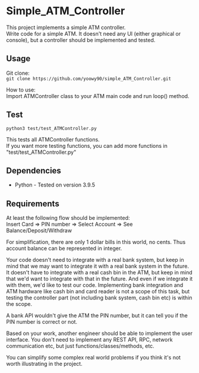 # Simple_ATM_Controller

This project implements a simple ATM controller.  
Write code for a simple ATM. It doesn't need any UI (either graphical or console), but a controller should be implemented and tested.

## Usage

Git clone:  
  `git clone https://github.com/yoowy90/simple_ATM_Controller.git`

How to use:  
  Import ATMController class to your ATM main code and run loop() method.

## Test

`python3 test/test_ATMController.py`

This tests all ATMController functions.  
If you want more testing functions, you can add more functions in "test/test_ATMController.py"

## Dependencies

* Python - Tested on version 3.9.5

## Requirements

At least the following flow should be implemented:  
Insert Card => PIN number => Select Account => See Balance/Deposit/Withdraw  
  
For simplification, there are only 1 dollar bills in this world, no cents. Thus account balance can be represented in integer.  
  
Your code doesn't need to integrate with a real bank system, but keep in mind that we may want to integrate it with a real bank system in the future. It doesn't have to integrate with a real cash bin in the ATM, but keep in mind that we'd want to integrate with that in the future. And even if we integrate it with them, we'd like to test our code. Implementing bank integration and ATM hardware like cash bin and card reader is not a scope of this task, but testing the controller part (not including bank system, cash bin etc) is within the scope.  
  
A bank API wouldn't give the ATM the PIN number, but it can tell you if the PIN number is correct or not.  
  
Based on your work, another engineer should be able to implement the user interface. You don't need to implement any REST API, RPC, network communication etc, but just functions/classes/methods, etc.  
  
You can simplify some complex real world problems if you think it's not worth illustrating in the project.  
